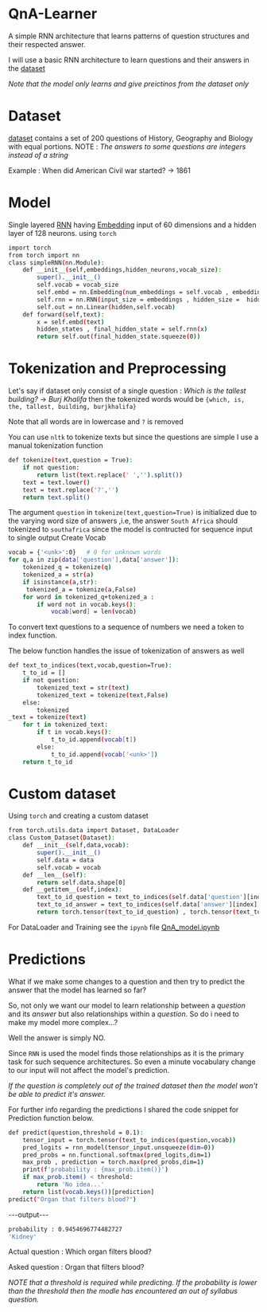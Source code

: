 # QnA-Learner
A simple RNN architecture that learns patterns of question structures and their respected answer.

I will use a basic RNN architecture to learn questions and their answers in the [dataset](https://github.com/UDAYVEER1312/QnA-Learner/blob/main/qa_dataset.csv) 

*Note that the model only learns and give preictinos from the dataset only*
# Dataset
[dataset](https://github.com/UDAYVEER1312/QnA-Learner/blob/main/qa_dataset.csv)  contains a set of 200 questions of History, Geography and Biology with equal portions.
NOTE : *The answers to some questions are integers instead of a string*

Example : When did American Civil war started? -> 1861 

# Model
Single layered [RNN](https://docs.pytorch.org/docs/stable/generated/torch.nn.RNN.html#torch.nn.RNN) having [Embedding](https://docs.pytorch.org/docs/stable/generated/torch.nn.Embedding.html) input of 60 dimensions and a hidden layer of 128 neurons.
using `torch`
```bash
import torch
from torch import nn
class simpleRNN(nn.Module):
    def __init__(self,embeddings,hidden_neurons,vocab_size):
        super().__init__()
        self.vocab = vocab_size
        self.embd = nn.Embedding(num_embeddings = self.vocab , embedding_dim = embedding)
        self.rnn = nn.RNN(input_size = embeddings , hidden_size =  hidden_neurons, batch_first=  True)
        self.out = nn.Linear(hidden,self.vocab)
    def forward(self,text):
        x = self.embd(text)
        hidden_states , final_hidden_state = self.rnn(x)
        return self.out(final_hidden_state.squeeze(0))
```

# Tokenization and Preprocessing
Let's say if dataset only consist of a single question : *Which is the tallest building?* -> *Burj Khalifa*
then the tokenized words would be `{which, is, the, tallest, building, burjkhalifa}`

Note that all words are in lowercase and `?` is removed

You can use `nltk` to tokenize texts but since the questions are simple I use a manual tokenization function
```bash
def tokenize(text,question = True):  
    if not question:
        return list(text.replace(' ','').split())
    text = text.lower()
    text = text.replace('?','')
    return text.split()
```
The argument `question` in `tokenize(text,question=True)` is initialized due to the varying word size of answers ,i.e, the answer `South Africa` should tokenized to `southafrica` since the model is contructed for sequence input to single output
Create Vocab
```bash
vocab = {'<unk>':0}   # 0 for unknown words
for q,a in zip(data['question'],data['answer']):
    tokenized_q = tokenize(q)
    tokenized_a = str(a)
    if isinstance(a,str):
     tokenized_a = tokenize(a,False)
    for word in tokenized_q+tokenized_a :
        if word not in vocab.keys():
            vocab[word] = len(vocab)
```
To convert text questions to a sequence of numbers we need a token to index function.

The below function handles the issue of tokenization of answers as well
```bash
def text_to_indices(text,vocab,question=True):
    t_to_id = []
    if not question:
        tokenized_text = str(text)
        tokenized_text = tokenize(text,False)
    else:
        tokenized
_text = tokenize(text)
    for t in tokenized_text:
        if t in vocab.keys(): 
            t_to_id.append(vocab[t])
        else:
            t_to_id.append(vocab['<unk>'])
    return t_to_id
```
# Custom dataset
Using `torch` and creating a custom dataset  
```bash
from torch.utils.data import Dataset, DataLoader
class Custom_Dataset(Dataset):
    def __init__(self,data,vocab):
        super().__init__()
        self.data = data
        self.vocab = vocab
    def __len__(self):
        return self.data.shape[0]
    def __getitem__(self,index):
        text_to_id_question = text_to_indices(self.data['question'][index],self.vocab)
        text_to_id_answer = text_to_indices(self.data['answer'][index],self.vocab, False)
        return torch.tensor(text_to_id_question) , torch.tensor(text_to_id_answer)
```
For DataLoader and Training see the `ipynb` file [QnA_model.ipynb](https://github.com/UDAYVEER1312/QnA-Learner/blob/main/QnA_model.ipynb)
# Predictions
What if we make some changes to a question and then try to predict the answer that the model has learned so far?

So, not only we want our model to learn relationship between a *question* and its *answer* but also relationships within a *question*. So do i need to make my model more complex...?

Well the answer is simply NO.

Since `RNN` is used the model finds those relationships as it is the primary task for such sequence architectures. So even a minute vocabulary change to our input will not affect the model's prediction.

*If the question is completely out of the trained dataset then the model won't be able to predict it's answer.*

For further info regarding the predictions I shared the code snippet for Prediction function below.
```bash
def predict(question,threshold = 0.1):
    tensor_input = torch.tensor(text_to_indices(question,vocab))
    pred_logits = rnn_model(tensor_input.unsqueeze(dim=0))
    pred_probs = nn.functional.softmax(pred_logits,dim=1)
    max_prob , prediction = torch.max(pred_probs,dim=1)
    print(f'probability : {max_prob.item()}')
    if max_prob.item() < threshold:
        return 'No idea...'
    return list(vocab.keys())[prediction]
predict("Organ that filters blood?")
```
---output---
```bash
probability : 0.9454696774482727
'Kidney'
```
Actual question : Which organ filters blood?

Asked question : Organ that filters blood?

*NOTE that a threshold is required while predicting. If the probability is lower than the threshold then the modle has encountered an out of syllabus question.* 
